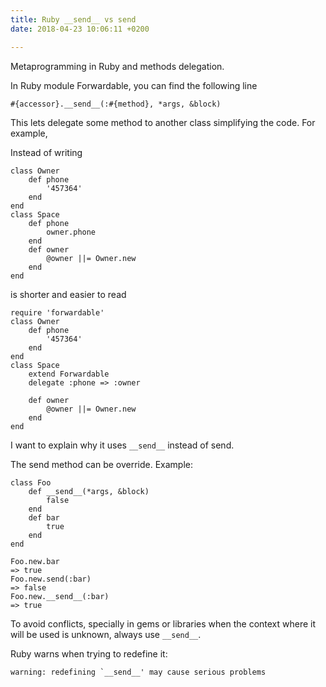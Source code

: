 ```yaml
---
title: Ruby __send__ vs send
date: 2018-04-23 10:06:11 +0200

---
```

Metaprogramming in Ruby and methods delegation.
<!--more-->

In Ruby module Forwardable, you can find the following line

    #{accessor}.__send__(:#{method}, *args, &block)

This lets delegate some method to another class simplifying the code. For example,

Instead of writing

    class Owner
        def phone
            '457364'
        end
    end
    class Space
        def phone
            owner.phone
        end
        def owner
            @owner ||= Owner.new
        end
    end

is shorter and easier to read

    require 'forwardable'
    class Owner
        def phone
            '457364'
        end
    end
    class Space
        extend Forwardable
        delegate :phone => :owner
    
        def owner
            @owner ||= Owner.new
        end
    end

I want to explain why it uses `__send__` instead of send.

The send method can be override. Example:

    class Foo
        def __send__(*args, &block)
            false
        end
        def bar
            true
        end
    end
    
    Foo.new.bar
    => true
    Foo.new.send(:bar)
    => false
    Foo.new.__send__(:bar)
    => true

To avoid conflicts, specially in gems or libraries when the context where it will be used is unknown, always use `__send__`.

Ruby warns when trying to redefine it:

    warning: redefining `__send__' may cause serious problems